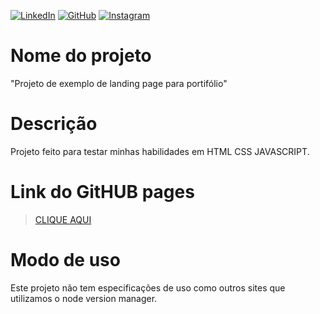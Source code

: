 [![LinkedIn](https://img.shields.io/badge/LinkedIn-0077B5?style=for-the-badge&logo=linkedin&logoColor=white)](https://www.linkedin.com/in/kayothyerre/)
[![GitHub](https://img.shields.io/badge/GitHub-100000?style=for-the-badge&logo=github&logoColor=white)](https://github.com/KayoThyerre)
[![Instagram](https://img.shields.io/badge/Instagram-E4405F?style=for-the-badge&logo=instagram&logoColor=white)](https://www.instagram.com/kayoalarcon/)

# Nome do projeto

"Projeto de exemplo de landing page para portifólio"

# Descrição

Projeto feito para testar minhas habilidades em HTML CSS JAVASCRIPT.

# Link do GitHUB pages

> [CLIQUE AQUI](https://kayothyerre.github.io/landing-page-port-1/#)

# Modo de uso

Este projeto não tem especificações de uso como outros sites que utilizamos o node version manager.


